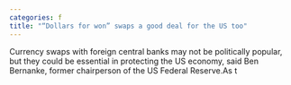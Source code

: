 ```yaml
---
categories: f
title: "“Dollars for won” swaps a good deal for the US too"
---
```

Currency swaps with foreign central banks may not be politically popular, but they could be essential in protecting the US economy, said Ben Bernanke, former chairperson of the US Federal Reserve.As t